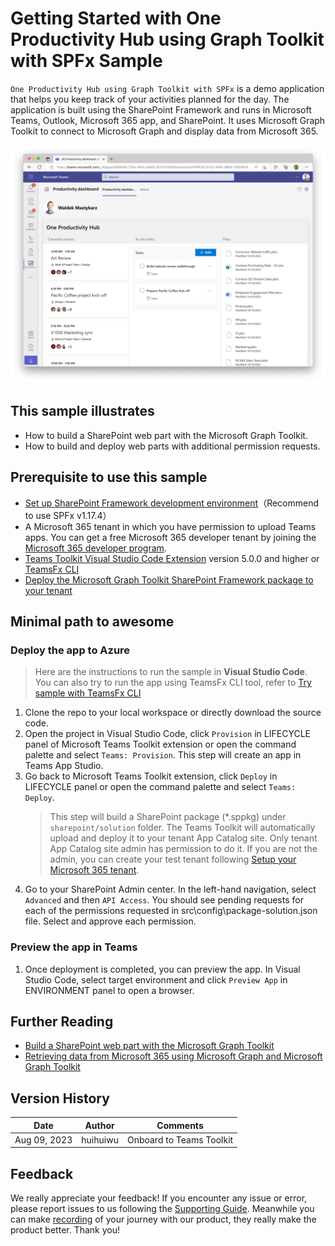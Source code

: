 # Getting Started with One Productivity Hub using Graph Toolkit with SPFx Sample

`One Productivity Hub using Graph Toolkit with SPFx` is a demo application that helps you keep track of your activities planned for the day. The application is built using the SharePoint Framework and runs in Microsoft Teams, Outlook, Microsoft 365 app, and SharePoint. It uses Microsoft Graph Toolkit to connect to Microsoft Graph and display data from Microsoft 365.

![SPFxProductivityDashboard](src/assets/screenshot.png)

## This sample illustrates

- How to build a SharePoint web part with the Microsoft Graph Toolkit.
- How to build and deploy web parts with additional permission requests.

## Prerequisite to use this sample

- [Set up SharePoint Framework development environment](https://aka.ms/teamsfx-spfx-dev-environment-setup)（Recommend to use SPFx v1.17.4）
- A Microsoft 365 tenant in which you have permission to upload Teams apps. You can get a free Microsoft 365 developer tenant by joining the [Microsoft 365 developer program](https://developer.microsoft.com/en-us/microsoft-365/dev-program).
- [Teams Toolkit Visual Studio Code Extension](https://aka.ms/teams-toolkit) version 5.0.0 and higher or [TeamsFx CLI](https://aka.ms/teamsfx-cli)
- [Deploy the Microsoft Graph Toolkit SharePoint Framework package to your tenant](https://learn.microsoft.com/en-us/sharepoint/dev/spfx/web-parts/get-started/build-web-part-microsoft-graph-toolkit?WT.mc_id=m365-80548-wmastyka#deploy-the-microsoft-graph-toolkit-sharepoint-framework-package)

## Minimal path to awesome

### Deploy the app to Azure

>Here are the instructions to run the sample in **Visual Studio Code**. You can also try to run the app using TeamsFx CLI tool, refer to [Try sample with TeamsFx CLI](cli.md)

1. Clone the repo to your local workspace or directly download the source code.
1. Open the project in Visual Studio Code, click `Provision` in LIFECYCLE panel of Microsoft Teams Toolkit extension or open the command palette and select `Teams: Provision`. This step will create an app in Teams App Studio.
1. Go back to Microsoft Teams Toolkit extension, click `Deploy` in LIFECYCLE panel or open the command palette and select `Teams: Deploy`.
    > This step will build a SharePoint package (*.sppkg) under `sharepoint/solution` folder. The Teams Toolkit will automatically upload and deploy it to your tenant App Catalog site. Only tenant App Catalog site admin has permission to do it. If you are not the admin, you can create your test tenant following [Setup your Microsoft 365 tenant](https://docs.microsoft.com/en-us/sharepoint/dev/spfx/set-up-your-developer-tenant).
1. Go to your SharePoint Admin center. In the left-hand navigation, select `Advanced` and then `API Access`. You should see pending requests for each of the permissions requested in src\config\package-solution.json file. Select and approve each permission.

### Preview the app in Teams

1. Once deployment is completed, you can preview the app. In Visual Studio Code, select target environment and click `Preview App` in ENVIRONMENT panel to open a browser.

## Further Reading

- [Build a SharePoint web part with the Microsoft Graph Toolkit](https://learn.microsoft.com/sharepoint/dev/spfx/web-parts/get-started/build-web-part-microsoft-graph-toolkit?WT.mc_id=m365-80548-wmastyka)
- [Retrieving data from Microsoft 365 using Microsoft Graph and Microsoft Graph Toolkit](https://learn.microsoft.com/graph/toolkit/overview?WT.mc_id=m365-80548-wmastyka)

## Version History

|Date| Author| Comments|
|---|---|---|
|Aug 09, 2023| huihuiwu | Onboard to Teams Toolkit |

## Feedback

We really appreciate your feedback! If you encounter any issue or error, please report issues to us following the [Supporting Guide](https://github.com/OfficeDev/TeamsFx-Samples/blob/dev/SUPPORT.md). Meanwhile you can make [recording](https://aka.ms/teamsfx-record) of your journey with our product, they really make the product better. Thank you!
